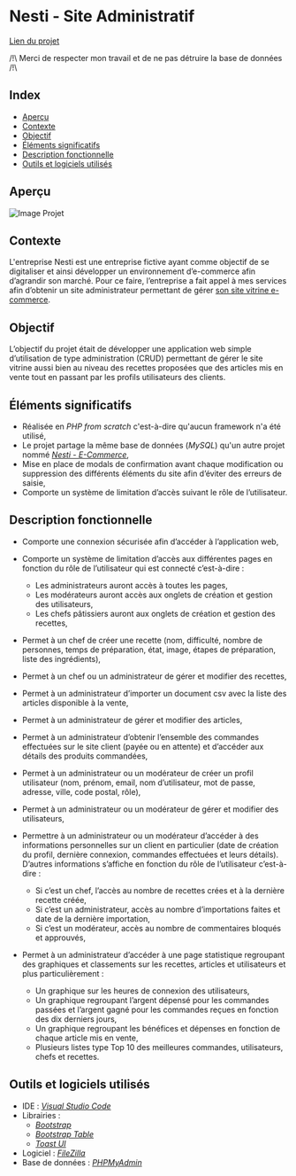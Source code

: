 # Nesti - Site Administratif

[Lien du projet](http://projets.teillieraxel.com/nesti-site-administratif/connection)

/!\ Merci de respecter mon travail et de ne pas détruire la base de données /!\

## Index

- [Aperçu](https://github.com/Axel-Teillier/Nesti-Site-E-Commerce/blob/master/README.md#aperçu)
- [Contexte](https://github.com/Axel-Teillier/Nesti-Site-E-Commerce/blob/master/README.md#contexte)
- [Objectif](https://github.com/Axel-Teillier/Nesti-Site-E-Commerce/blob/master/README.md#objectif-du-projet)
- [Éléments significatifs](https://github.com/Axel-Teillier/Nesti-Site-E-Commerce/blob/master/README.md#éléments-significatifs)
- [Description fonctionnelle](https://github.com/Axel-Teillier/Nesti-Site-E-Commerce/blob/master/README.md#description-fonctionnelle-des-besoins)
- [Outils et logiciels utilisés](https://github.com/Axel-Teillier/Nesti-Site-E-Commerce/blob/master/README.md#outils-et-logiciels-utilisés)

## Aperçu

![Image Projet](https://teillieraxel.com/static/media/Nesti%20-%20site%20administratif.1a3125e3.png)

## Contexte

L'entreprise Nesti est une entreprise fictive ayant comme objectif de se digitaliser et ainsi développer un environnement d’e-commerce afin d’agrandir son marché. Pour ce faire, l’entreprise a fait appel à mes services afin d’obtenir un site administrateur permettant de gérer [son site vitrine e-commerce](https://projets.teillieraxel.com/nesti-site-e-commerce/public/).


## Objectif

L’objectif du projet était de développer une application web simple d’utilisation de type administration (CRUD) permettant de gérer le site vitrine aussi bien au niveau des recettes proposées que des articles mis en vente tout en passant par les profils utilisateurs des clients.


## Éléments significatifs

- Réalisée en *PHP from scratch* c'est-à-dire qu'aucun framework n'a été utilisé,
- Le projet partage la même base de données (*MySQL*) qu'un autre projet nommé [*Nesti - E-Commerce*](https://github.com/Axel-Teillier/Nesti-Site-E-Commerce),
- Mise en place de modals de confirmation avant chaque modification ou suppression des différents éléments du site afin d’éviter des erreurs de saisie,
- Comporte un système de limitation d’accès suivant le rôle de l’utilisateur.


## Description fonctionnelle

- Comporte une connexion sécurisée afin d’accéder à l’application web,

- Comporte un système de limitation d’accès aux différentes pages en fonction du rôle de l’utilisateur qui est connecté c’est-à-dire :
  - Les administrateurs auront accès à toutes les pages,
  - Les modérateurs auront accès aux onglets de création et gestion des utilisateurs,
  - Les chefs pâtissiers auront aux onglets de création et gestion des recettes,
  
- Permet à un chef de créer une recette (nom, difficulté, nombre de personnes, temps de préparation, état, image, étapes de préparation, liste des ingrédients),

- Permet à un chef ou un administrateur de gérer et modifier des recettes,

- Permet à un administrateur d’importer un document csv avec la liste des articles disponible à la vente,

- Permet à un administrateur de gérer et modifier des articles,

- Permet à un administrateur d’obtenir l’ensemble des commandes effectuées sur le site client (payée ou en attente) et d’accéder aux détails des produits commandées,

- Permet à un administrateur ou un modérateur de créer un profil utilisateur (nom, prénom, email, nom d’utilisateur, mot de passe, adresse, ville, code postal, rôle),

- Permet à un administrateur ou un modérateur de gérer et modifier des utilisateurs,

- Permettre à un administrateur ou un modérateur d’accéder à des informations personnelles sur un client en particulier (date de création du profil, dernière connexion, commandes effectuées et leurs détails). D’autres informations s’affiche en fonction du rôle de l’utilisateur c’est-à-dire :
  - Si c’est un chef, l’accès au nombre de recettes crées et à la dernière recette créée,
  - Si c’est un administrateur, accès au nombre d’importations faites et date de la dernière importation,
  - Si c’est un modérateur, accès au nombre de commentaires bloqués et approuvés,

- Permet à un administrateur d’accéder à une page statistique regroupant des graphiques et classements sur les recettes, articles et utilisateurs et plus particulièrement :
  - Un graphique sur les heures de connexion des utilisateurs,
  - Un graphique regroupant l’argent dépensé pour les commandes passées et l’argent gagné pour les commandes reçues en fonction des dix derniers jours,
  - Un graphique regroupant les bénéfices et dépenses en fonction de chaque article mis en vente,
  - Plusieurs listes type Top 10 des meilleures commandes, utilisateurs, chefs et recettes.

## Outils et logiciels utilisés

- IDE : [*Visual Studio Code*](https://code.visualstudio.com/)
- Librairies : 
  - [*Bootstrap*](https://getbootstrap.com/)
  - [*Bootstrap Table*](https://bootstrap-table.com/)
  - [*Toast UI*](https://ui.toast.com)
- Logiciel : [*FileZilla*](https://filezilla-project.org/)
- Base de données : [*PHPMyAdmin*](https://www.phpmyadmin.net/)


